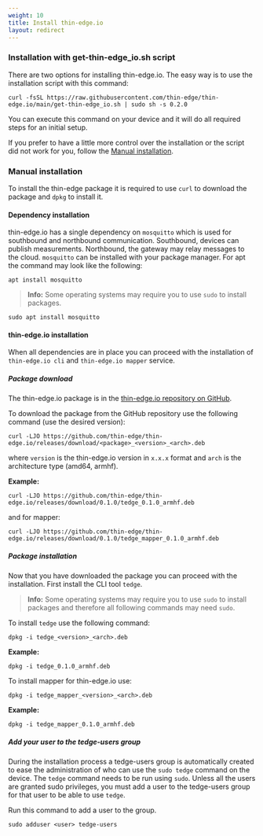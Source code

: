```yaml
---
weight: 10
title: Install thin-edge.io
layout: redirect
---
```


### Installation with get-thin-edge_io.sh script

There are two options for installing thin-edge.io.
The easy way is to use the installation script with this command:
```
curl -fsSL https://raw.githubusercontent.com/thin-edge/thin-edge.io/main/get-thin-edge_io.sh | sudo sh -s 0.2.0
```
You can execute this command on your device and it will do all required steps for an initial setup.

If you prefer to have a little more control over the installation or the script did not work for you, follow the [Manual installation](#manual-installation).

### Manual installation

To install the thin-edge package it is required to use `curl` to download the package and `dpkg` to install it.

#### Dependency installation

thin-edge.io has a single dependency on `mosquitto` which is used for southbound and northbound communication.
Southbound, devices can publish measurements.
Northbound, the gateway may relay messages to the cloud.
`mosquitto` can be installed with your package manager.
For apt the command may look like the following:

```shell
apt install mosquitto
```

>**Info:** Some operating systems may require you to use `sudo` to install packages.

```shell
sudo apt install mosquitto
```

#### thin-edge.io installation

When all dependencies are in place you can proceed with the installation of `thin-edge.io cli` and `thin-edge.io mapper` service.

##### Package download

The thin-edge.io package is in the [thin-edge.io repository on GitHub](https://github.com/thin-edge/thin-edge.io/releases).

To download the package from the GitHub repository use the following command (use the desired version):

```shell
curl -LJO https://github.com/thin-edge/thin-edge.io/releases/download/<package>_<version>_<arch>.deb
```

where `version` is the thin-edge.io version in `x.x.x` format and `arch` is the architecture type (amd64, armhf).

**Example:**

```shell
curl -LJO https://github.com/thin-edge/thin-edge.io/releases/download/0.1.0/tedge_0.1.0_armhf.deb
```

and for mapper:

```shell
curl -LJO https://github.com/thin-edge/thin-edge.io/releases/download/0.1.0/tedge_mapper_0.1.0_armhf.deb
```

##### Package installation

Now that you have downloaded the package you can proceed with the installation. First install the CLI tool `tedge`.

>**Info:** Some operating systems may require you to use `sudo` to install packages and therefore all following commands may need `sudo`.

To install `tedge` use the following command:

```shell
dpkg -i tedge_<version>_<arch>.deb
```

**Example:**

```shell
dpkg -i tedge_0.1.0_armhf.deb
```

To install mapper for thin-edge.io use:

```shell
dpkg -i tedge_mapper_<version>_<arch>.deb
```

**Example:**

```shell
dpkg -i tedge_mapper_0.1.0_armhf.deb
```

##### Add your user to the tedge-users group

During the installation process a tedge-users group is automatically created to ease the administration of who can use the `sudo tedge` command on the device.
The `tedge` command needs to be run using `sudo`.
Unless all the users are granted sudo privileges, you must add a user to the tedge-users group for that user to be able to use `tedge`.

Run this command to add a user to the group.

```shell
sudo adduser <user> tedge-users
```

